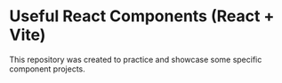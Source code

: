# Useful React Components (React + Vite)

This repository was created to practice and showcase some specific component projects.
